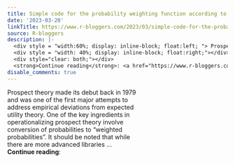 ```yaml
---
title: Simple code for the probability weighting function according to prospect theory
date: '2023-03-20'
linkTitle: https://www.r-bloggers.com/2023/03/simple-code-for-the-probability-weighting-function-according-to-prospect-theory/
source: R-bloggers
description: |-
  <div style = "width:60%; display: inline-block; float:left; "> Prospect theory made its debut back in 1979 and was one of the first major attempts to address empirical deviations from expected utility theory. One of the key ingredients in operationalizing prospect theory involve conversion of probabilities to “weighted probabilities”. It should be noted that while there are more advanced libraries ...</div>
  <div style = "width: 40%; display: inline-block; float:right;"></div>
  <div style="clear: both;"></div>
  <strong>Continue reading</strong>: <a href="https://www.r-bloggers.com/2023/03/simple- ...
disable_comments: true
---
```

<div style = "width:60%; display: inline-block; float:left; "> Prospect theory made its debut back in 1979 and was one of the first major attempts to address empirical deviations from expected utility theory. One of the key ingredients in operationalizing prospect theory involve conversion of probabilities to “weighted probabilities”. It should be noted that while there are more advanced libraries ...</div>
<div style = "width: 40%; display: inline-block; float:right;"></div>
<div style="clear: both;"></div>
<strong>Continue reading</strong>: <a href="https://www.r-bloggers.com/2023/03/simple- ...